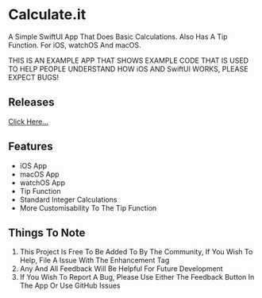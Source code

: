 # Calculate.it

A Simple SwiftUI App That Does Basic Calculations. Also Has A Tip Function. For iOS, watchOS And macOS.

THIS IS AN EXAMPLE APP THAT SHOWS EXAMPLE CODE THAT IS USED TO HELP PEOPLE UNDERSTAND HOW iOS AND SwiftUI WORKS, PLEASE EXPECT BUGS!

## **Releases**
[Click Here...](https://github.com/markydoodled/Calculate.it/releases)

## **Features**
- iOS App
- macOS App
- watchOS App
- Tip Function
- Standard Integer Calculations
- More Customisability To The Tip Function

## **Things To Note**

 1. This Project Is Free To Be Added To By The Community, If You Wish To Help, File A Issue With The Enhancement Tag
 2. Any And All Feedback Will Be Helpful For Future Development
 3. If You Wish To Report A Bug, Please Use Either The Feedback Button In The App Or Use GitHub Issues
